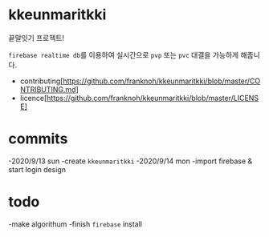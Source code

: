 # kkeunmaritkki
끝말잇기 프로젝트!

`firebase realtime db`를 이용하여 실시간으로 `pvp` 또는 `pvc` 대결을 가능하게 해줍니다.

* contributing[https://github.com/franknoh/kkeunmaritkki/blob/master/CONTRIBUTING.md]
* licence[https://github.com/franknoh/kkeunmaritkki/blob/master/LICENSE]

# commits

-2020/9/13 sun
 -create `kkeunmaritkki`
-2020/9/14 mon
 -import firebase & start login design
 
# todo

-make algorithum 
-finish `firebase` install
